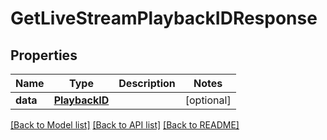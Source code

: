 # GetLiveStreamPlaybackIDResponse

## Properties
Name | Type | Description | Notes
------------ | ------------- | ------------- | -------------
**data** | [**PlaybackID**](.md) |  | [optional] 

[[Back to Model list]](../README.md#documentation-for-models) [[Back to API list]](../README.md#documentation-for-api-endpoints) [[Back to README]](../README.md)


